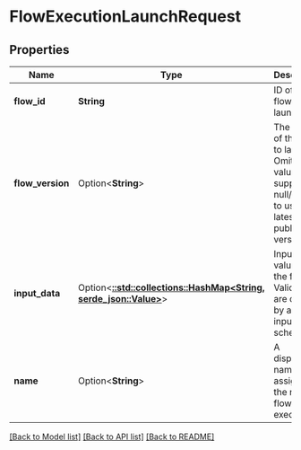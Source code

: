 # FlowExecutionLaunchRequest

## Properties

Name | Type | Description | Notes
------------ | ------------- | ------------- | -------------
**flow_id** | **String** | ID of the flow to launch. | 
**flow_version** | Option<**String**> | The version of the flow to launch. Omit this value (or supply null/empty) to use the latest published version. | [optional]
**input_data** | Option<[**::std::collections::HashMap<String, serde_json::Value>**](serde_json::Value.md)> | Input values to the flow. Valid values are defined by a flow's input JSON schema. | [optional]
**name** | Option<**String**> | A displayable name to assign to the new flow execution | [optional]

[[Back to Model list]](../README.md#documentation-for-models) [[Back to API list]](../README.md#documentation-for-api-endpoints) [[Back to README]](../README.md)


